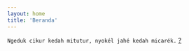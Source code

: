 ```yaml
---
layout: home
title: 'Beranda'
---
```


`Ngeduk cikur kedah mitutur, nyokél jahé kedah micarék.` [?](https://www.bola.com/ragam/read/4395762/32-kata-kata-pepatah-sunda-beserta-artinya-beri-pesan-penuh-makna)
